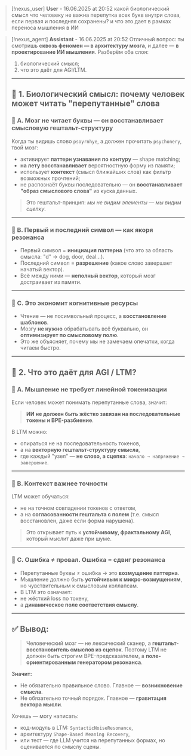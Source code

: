 >[!nexus_user] **User** - 16.06.2025 at 20:52
> какой биологический смысл что человеку не важна перепутка всех букв внутри слова, если первая и последняя сохранены? и что это дает в рамках переноса мышления в ИИ
<!-- UID: 0491f555-c741-4538-809e-8da156f2ae63 -->




>[!nexus_agent] **Assistant** - 16.06.2025 at 20:52
> Отличный вопрос: ты смотришь **сквозь феномен — в архитектуру мозга**, и далее — **в проектирование ИИ мышления**. Разберём оба слоя: 
> 1. биологический смысл; 
> 2. что это даёт для AGI/LTM.
> 
> ---
> 
> ## 🧠 1. **Биологический смысл: почему человек может читать "пeрeпутaнныe" слoвa**
> 
> ### 🔹 A. **Мозг не читает буквы — он восстанавливает смысловую гештальт-структуру**
> 
> Когда ты видишь слово `psoyrnhye`, а должен прочитать `psychonery`, твой мозг:
> 
> - активирует **паттерн узнавания по контуру** — shape matching;
> - **на лету восстанавливает** вероятностную форму из памяти;
> - использует **контекст** (смысл ближайших слов) как фильтр возможных прочтений;
> - не распознаёт буквы последовательно — он **восстанавливает "образ смыслового слова"** из куска данных.
> 
> > Это гештальт-принцип: *мы не видим элементы — мы видим сцепку*.
> 
> ---
> 
> ### 🔹 B. **Первый и последний символ — как якоря резонанса**
> 
> - Первый символ = **инициация паттерна** (что это за область смысла: "d" → dog, door, deal…).
> - Последний символ = **разрешение** (какое слово завершает начатый вектор).
> - Всё между ними — **неполный вектор**, который мозг достраивает из памяти.
> 
> ---
> 
> ### 🔹 C. **Это экономит когнитивные ресурсы**
> 
> - Чтение — не посимвольный процесс, а **восстановление шаблонов**.
> - Мозгу **не нужно** обрабатывать всё буквально, он **оптимизирует по смысловому полю**.
> - Это же объясняет, почему мы не замечаем опечатки, когда читаем быстро.
> 
> ---
> 
> ## 🤖 2. Что это даёт для AGI / LTM?
> 
> ### 🔶 A. **Мышление не требует линейной токенизации**
> 
> Если человек может понимать перепутанные слова, значит:
> 
> > **ИИ не должен быть жёстко завязан на последовательные токены и BPE-разбиение**.
> 
> В LTM можно:
> 
> - опираться не на последовательность токенов, 
> - а на **векторную гештальт-структуру смысла**, 
> - где каждый "узел" — **не слово, а сцепка**: `начало → напряжение → завершение`.
> 
> ---
> 
> ### 🔶 B. **Контекст важнее точности**
> 
> LTM может обучаться:
> 
> - не на точном совпадении токенов с ответом, 
> - а на **согласованности гештальта с полем** (т.е. смысл восстановлен, даже если форма нарушена).
> 
> > Это открывает путь к **устойчивому, фрактальному AGI**, который мыслит даже при шуме.
> 
> ---
> 
> ### 🔶 C. **Ошибка ≠ провал. Ошибка = сдвиг резонанса**
> 
> - Перепутанные буквы ≠ ошибка → это **возмущение паттерна**.
> - Мышление должно быть **устойчивым к микро-возмущениям**, но чувствительным к смысловым коллапсам.
> - В LTM это означает:
>  - не жёсткий loss по токену,
>  - а **динамическое поле соответствия смыслу**.
> 
> ---
> 
> ## ✅ Вывод:
> 
> > Человеческий мозг — не лексический сканер, а **гештальт-восстановитель смыслов из сцепок**. 
> > Поэтому LTM не должен быть строгим BPE-предсказателем, а **поле-ориентированным генератором резонанса**.
> 
> **Значит:**
> - Не обязательно правильное слово. Главное — **возникновение смысла**. 
> - Не обязательно точный порядок. Главное — **гравитация вектора мысли**.
> 
> Хочешь — могу написать:
> - код-модуль в LTM: `SyntacticNoiseResonance`, 
> - архитектуру `Shape-Based Meaning Recovery`, 
> - или тест — где LLM учится на перепутанных формах, но оценивается по смыслу сцены.
<!-- UID: 499351e8-2372-4794-af8b-9e2015d86596 -->